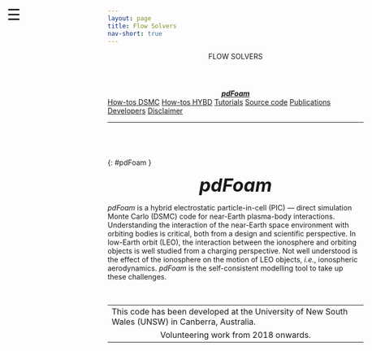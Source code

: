 ```yaml
---
layout: page
title: Flow Solvers
nav-short: true
---
```


<div id="mySidenav" class="sidenav">
  <a href="javascript:void(0)" class="closebtn" onclick="closeNav()"><i class='fa fa-times'></i></a>
  <header>FLOW SOLVERS</header>
  <a href="https://hystrath.github.io/solvers-pdfoam/"><center><b><i>pdFoam</i></b></center></a>
  <a href="https://hystrath.github.io/how-tos-dsmc-fleming/how-tos-dsmc-fleming/">How-tos DSMC</a>
  <a href="https://hystrath.github.io/how-tos-picdsmc-fleming/how-tos-picdsmc-fleming/">How-tos HYBD</a>
  <a href="https://hystrath.github.io/tutos-pdfoam/">Tutorials</a>
  <a href="https://github.com/hystrath/hyStrath/tree/master/applications/solvers/hybridMethods/pdFoam">Source code</a>
  <a href="https://hystrath.github.io/publications-pdfoam/">Publications</a>
  <a href="https://hystrath.github.io/people/#pic-dsmc">Developers</a>
  <a href="https://hystrath.github.io/disclaimer/">Disclaimer</a>
</div>

<span style="position: fixed;font-size:30px;cursor:pointer; margin:0px; top:60px;left:30px;" onclick="reopenNav()">&#9776;</span>

<script>
function openNav() {
  document.getElementById("mySidenav").style.width = "210px";
  document.getElementById("mySidenav").style.transition = "0s";
}

function closeNav() {
  document.getElementById("mySidenav").style.width = "0px";
  localStorage.removeItem('show_sidenav');
}

function reopenNav() {
  document.getElementById("mySidenav").style.width = "210px";
  document.getElementById("mySidenav").style.transition = "0.5s";
  localStorage.setItem("show_sidenav", true);
}

if (localStorage.getItem("show_sidenav")) openNav()
</script>
  
--- 

###### &nbsp;
{: #pdFoam }
<p align="center">
  <span style="font-size:36px"><i><strong>pdFoam</strong></i></span>
</p>

_pdFoam_ is a hybrid electrostatic particle-in-cell (PIC) — direct simulation Monte Carlo (DSMC) code for near-Earth plasma-body interactions. Understanding the interaction of the near-Earth space environment with orbiting bodies is critical, both from a design and scientific perspective. In low-Earth orbit (LEO), the interaction between the ionosphere and orbiting objects is well studied from a charging perspective. Not well understood is the effect of the ionosphere on the motion of LEO objects, _i.e._, ionospheric aerodynamics. _pdFoam_ is the self-consistent modelling tool to take up these challenges. 

&nbsp;

<table cellspacing="0" cellpadding="0">
<tr>
  <td>This code has been developed at the University of New South Wales (UNSW) in Canberra, Australia.</td>
</tr>
<tr>
<td style="text-align:center" colspan="2"> Volunteering work from 2018 onwards.
</td>
</tr>
</table>
